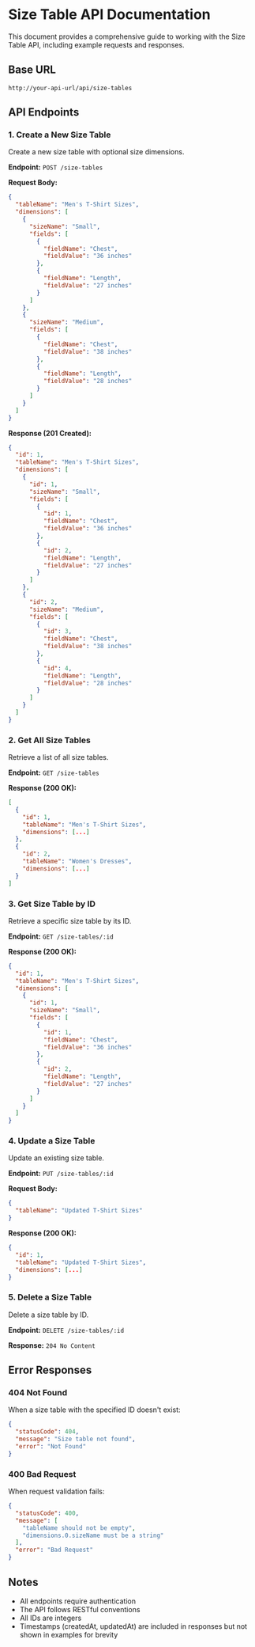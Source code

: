 # Size Table API Documentation

This document provides a comprehensive guide to working with the Size Table API, including example requests and responses.

## Base URL
```
http://your-api-url/api/size-tables
```

## API Endpoints

### 1. Create a New Size Table
Create a new size table with optional size dimensions.

**Endpoint:** `POST /size-tables`

**Request Body:**
```json
{
  "tableName": "Men's T-Shirt Sizes",
  "dimensions": [
    {
      "sizeName": "Small",
      "fields": [
        {
          "fieldName": "Chest",
          "fieldValue": "36 inches"
        },
        {
          "fieldName": "Length",
          "fieldValue": "27 inches"
        }
      ]
    },
    {
      "sizeName": "Medium",
      "fields": [
        {
          "fieldName": "Chest",
          "fieldValue": "38 inches"
        },
        {
          "fieldName": "Length",
          "fieldValue": "28 inches"
        }
      ]
    }
  ]
}
```

**Response (201 Created):**
```json
{
  "id": 1,
  "tableName": "Men's T-Shirt Sizes",
  "dimensions": [
    {
      "id": 1,
      "sizeName": "Small",
      "fields": [
        {
          "id": 1,
          "fieldName": "Chest",
          "fieldValue": "36 inches"
        },
        {
          "id": 2,
          "fieldName": "Length",
          "fieldValue": "27 inches"
        }
      ]
    },
    {
      "id": 2,
      "sizeName": "Medium",
      "fields": [
        {
          "id": 3,
          "fieldName": "Chest",
          "fieldValue": "38 inches"
        },
        {
          "id": 4,
          "fieldName": "Length",
          "fieldValue": "28 inches"
        }
      ]
    }
  ]
}
```

### 2. Get All Size Tables
Retrieve a list of all size tables.

**Endpoint:** `GET /size-tables`

**Response (200 OK):**
```json
[
  {
    "id": 1,
    "tableName": "Men's T-Shirt Sizes",
    "dimensions": [...]
  },
  {
    "id": 2,
    "tableName": "Women's Dresses",
    "dimensions": [...]
  }
]
```

### 3. Get Size Table by ID
Retrieve a specific size table by its ID.

**Endpoint:** `GET /size-tables/:id`

**Response (200 OK):**
```json
{
  "id": 1,
  "tableName": "Men's T-Shirt Sizes",
  "dimensions": [
    {
      "id": 1,
      "sizeName": "Small",
      "fields": [
        {
          "id": 1,
          "fieldName": "Chest",
          "fieldValue": "36 inches"
        },
        {
          "id": 2,
          "fieldName": "Length",
          "fieldValue": "27 inches"
        }
      ]
    }
  ]
}
```

### 4. Update a Size Table
Update an existing size table.

**Endpoint:** `PUT /size-tables/:id`

**Request Body:**
```json
{
  "tableName": "Updated T-Shirt Sizes"
}
```

**Response (200 OK):**
```json
{
  "id": 1,
  "tableName": "Updated T-Shirt Sizes",
  "dimensions": [...]
}
```

### 5. Delete a Size Table
Delete a size table by ID.

**Endpoint:** `DELETE /size-tables/:id`

**Response:** `204 No Content`

<!-- ### 6. Add Dimension to Size Table
Add a new size dimension to an existing size table.

**Endpoint:** `POST /size-tables/:id/dimensions`

**Request Body:**
```json
{
  "sizeName": "Large",
  "fields": [
    {
      "fieldName": "Chest",
      "fieldValue": "40 inches"
    },
    {
      "fieldName": "Length",
      "fieldValue": "29 inches"
    }
  ]
}
```

**Response (201 Created):**
```json
{
  "id": 3,
  "sizeName": "Large",
  "fields": [
    {
      "id": 5,
      "fieldName": "Chest",
      "fieldValue": "40 inches"
    },
    {
      "id": 6,
      "fieldName": "Length",
      "fieldValue": "29 inches"
    }
  ]
}
``` -->

## Error Responses

### 404 Not Found
When a size table with the specified ID doesn't exist:
```json
{
  "statusCode": 404,
  "message": "Size table not found",
  "error": "Not Found"
}
```

### 400 Bad Request
When request validation fails:
```json
{
  "statusCode": 400,
  "message": [
    "tableName should not be empty",
    "dimensions.0.sizeName must be a string"
  ],
  "error": "Bad Request"
}
```

## Notes
- All endpoints require authentication
- The API follows RESTful conventions
- All IDs are integers
- Timestamps (createdAt, updatedAt) are included in responses but not shown in examples for brevity
